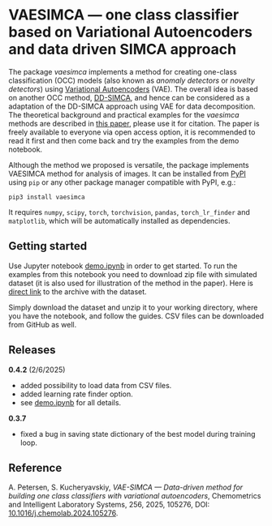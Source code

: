 # VAESIMCA — one class classifier based on Variational Autoencoders and data driven SIMCA approach


The package *vaesimca* implements a method for creating one-class classification (OCC) models (also known as *anomaly detectors* or *novelty detectors*) using [Variational Autoencoders](https://en.wikipedia.org/wiki/Variational_autoencoder) (VAE). The overall idea is based on another OCC method, [DD-SIMCA](http://dx.doi.org/10.1002/cem.3556), and hence can be considered as a adaptation of the DD-SIMCA approach using VAE for data decomposition. The theoretical background and practical examples for the *vaesimca* methods are described in [this paper](https://doi.org/10.1016/j.chemolab.2024.105276), please use it for citation. The paper is freely available to everyone via open access option, it is recommended to read it first and then come back and try the examples from the demo notebook.

Although the method we proposed is versatile, the package implements VAESIMCA method for analysis of images. It can be installed from [PyPI](https://pypi.org) using `pip` or any other package manager compatible with PyPI, e.g.:

```
pip3 install vaesimca
```

It requires `numpy`, `scipy`, `torch`, `torchvision`, `pandas`, `torch_lr_finder` and `matplotlib`,  which will be automatically installed as dependencies.


## Getting started

Use Jupyter notebook [demo.ipynb](https://github.com/svkucheryavski/vaesimca/blob/main/demo/demo.ipynb) in order to get started. To run the examples from this notebook you need to download zip file with simulated dataset (it is also used for illustration of the method in the paper). Here is [direct link](https://github.com/svkucheryavski/vaesimca/raw/main/demo/images_simulated.zip) to the archive with the dataset.

Simply download the dataset and unzip it to your working directory, where you have the notebook, and follow the guides.  CSV files can be downloaded from GitHub as well.

## Releases

**0.4.2** (2/6/2025)
* added possibility to load data from CSV files.
* added learning rate finder option.
* see [demo.ipynb](https://github.com/svkucheryavski/vaesimca/blob/main/demo/demo) for all details.

**0.3.7**
* fixed a bug in saving state dictionary of the best model during training loop.

## Reference

A. Petersen, S. Kucheryavskiy, *VAE-SIMCA — Data-driven method for building one class classifiers with variational autoencoders*, Chemometrics and Intelligent Laboratory Systems, 256, 2025,
105276, DOI: [10.1016/j.chemolab.2024.105276](https://doi.org/10.1016/j.chemolab.2024.105276).